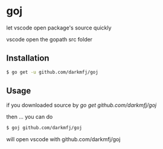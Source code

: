 # goj

let vscode open package's source quickly

vscode open the gopath src folder


## Installation
```sh
$ go get -u github.com/darkmfj/goj
```

## Usage

if you downloaded source by  *go get github.com/darkmfj/goj*

then ... you can do

```sh
$ goj github.com/darkmfj/goj
```

will open vscode with github.com/darkmfj/goj